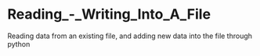# Reading_-_Writing_Into_A_File
Reading data from an existing file, and adding new data into the file through python
